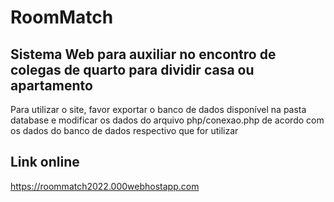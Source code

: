 # RoomMatch

## Sistema Web para auxiliar no encontro de colegas de quarto para dividir casa ou apartamento

Para utilizar o site, favor exportar o banco de dados disponível na pasta database e modificar os dados do arquivo php/conexao.php de acordo com os dados do banco de dados respectivo que for utilizar

## Link online 
https://roommatch2022.000webhostapp.com
